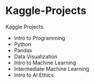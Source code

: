 # Kaggle-Projects
Kaggle Projects

- Intro to Programming
- Python
- Pandas
- Data Visualization
- Intro to Machine Learning
- Intermediate Machine Learning
- Intro to AI Ethics
